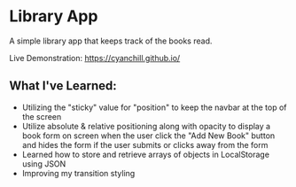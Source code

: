 # Library App

A simple library app that keeps track of the books read.

Live Demonstration: https://cyanchill.github.io/

## What I've Learned:

- Utilizing the "sticky" value for "position" to keep the navbar at the top of the screen
- Utilize absolute & relative positioning along with opacity to display a book form on screen when the user click the "Add New Book" button and hides the form if the user submits or clicks away from the form
- Learned how to store and retrieve arrays of objects in LocalStorage using JSON
- Improving my transition styling

